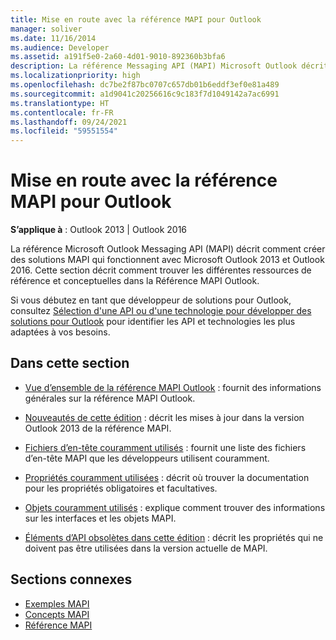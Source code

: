 ```yaml
---
title: Mise en route avec la référence MAPI pour Outlook
manager: soliver
ms.date: 11/16/2014
ms.audience: Developer
ms.assetid: a191f5e0-2a60-4d01-9010-892360b3bfa6
description: La référence Messaging API (MAPI) Microsoft Outlook décrit comment créer des solutions MAPI qui fonctionnent avec Microsoft Outlook 2013 et Microsoft Outlook 2016.
ms.localizationpriority: high
ms.openlocfilehash: dc7be2f87bc0707c657db01b6eddf3ef0e81a489
ms.sourcegitcommit: a1d9041c20256616c9c183f7d1049142a7ac6991
ms.translationtype: HT
ms.contentlocale: fr-FR
ms.lasthandoff: 09/24/2021
ms.locfileid: "59551554"
---
```

# <a name="getting-started-with-the-outlook-mapi-reference"></a>Mise en route avec la référence MAPI pour Outlook

**S’applique à** : Outlook 2013 | Outlook 2016 
  
La référence Microsoft Outlook Messaging API (MAPI) décrit comment créer des solutions MAPI qui fonctionnent avec Microsoft Outlook 2013 et Outlook 2016. Cette section décrit comment trouver les différentes ressources de référence et conceptuelles dans la Référence MAPI Outlook.
  
Si vous débutez en tant que développeur de solutions pour Outlook, consultez [Sélection d'une API ou d'une technologie pour développer des solutions pour Outlook](../selecting-an-api-or-technology-for-developing-solutions-for-outlook.md) pour identifier les API et technologies les plus adaptées à vos besoins. 
  
## <a name="in-this-section"></a>Dans cette section

- [Vue d’ensemble de la référence MAPI Outlook](outlook-mapi-reference-overview.md) : fournit des informations générales sur la référence MAPI Outlook.
    
- [Nouveautés de cette édition](what-s-new-in-this-edition.md) : décrit les mises à jour dans la version Outlook 2013 de la référence MAPI.
    
- [Fichiers d’en-tête couramment utilisés](commonly-used-header-files.md) : fournit une liste des fichiers d’en-tête MAPI que les développeurs utilisent couramment.
    
- [Propriétés couramment utilisées](commonly-used-properties.md) : décrit où trouver la documentation pour les propriétés obligatoires et facultatives.
    
- [Objets couramment utilisés](commonly-used-objects.md) : explique comment trouver des informations sur les interfaces et les objets MAPI.
    
- [Éléments d’API obsolètes dans cette édition](api-elements-deprecated-in-this-edition.md) : décrit les propriétés qui ne doivent pas être utilisées dans la version actuelle de MAPI.
    
## <a name="related-sections"></a>Sections connexes

- [Exemples MAPI](mapi-samples.md) 
- [Concepts MAPI](mapi-concepts.md)
- [Référence MAPI](mapi-reference.md)
  

